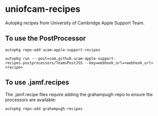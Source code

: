 # uniofcam-recipes
Autopkg recipes from University of Cambridge Apple Support Team.

## To use the PostProcessor

    autopkg repo-add ucam-apple-support-recipes

    autopkg run ---post=com.github.ucam-apple-support-recipes.postprocessors/TeamsPostJSS --key=webhook_url=<webhook_url> <recipe>

## To use .jamf.recipes

The .jamf.recipe files require adding the grahampugh-repo to ensure the processors are available:

    autopkg repo-add grahampugh-recipes